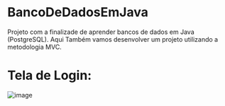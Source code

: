 # BancoDeDadosEmJava
 Projeto com a finalizade de aprender bancos de dados em Java (PostgreSQL). Aqui Também vamos desenvolver um projeto utilizando a metodologia MVC.

 # Tela de Login:
 ![image](https://github.com/user-attachments/assets/c53f1577-774b-4ea8-89e3-25f684071ed9)

